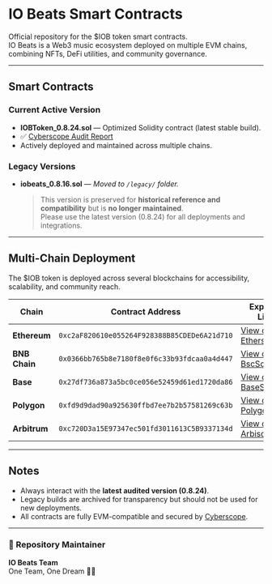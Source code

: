 # IO Beats Smart Contracts

Official repository for the $IOB token smart contracts.  
IO Beats is a Web3 music ecosystem deployed on multiple EVM chains, combining NFTs, DeFi utilities, and community governance.  

---

## Smart Contracts

### Current Active Version
- **IOBToken_0.8.24.sol** — Optimized Solidity contract (latest stable build).  
- ✅ [Cyberscope Audit Report](https://github.com/cyberscope-io/audits/blob/main/iob/audit.pdf)  
- Actively deployed and maintained across multiple chains.

### Legacy Versions
- **iobeats_0.8.16.sol** — *Moved to `/legacy/` folder.*  
  > This version is preserved for **historical reference and compatibility** but is **no longer maintained**.  
  > Please use the latest version (0.8.24) for all deployments and integrations.  

---

## Multi-Chain Deployment

The $IOB token is deployed across several blockchains for accessibility, scalability, and community reach.  

| Chain      | Contract Address                                                                 | Explorer Link                                                                                     |
|------------|----------------------------------------------------------------------------------|--------------------------------------------------------------------------------------------------|
| **Ethereum** | `0xc2aF820610e055264F928388B85CDEDe6A21d710` | [View on Etherscan](https://etherscan.io/token/0xc2aF820610e055264F928388B85CDEDe6A21d710) |
| **BNB Chain** | `0x0366bb765b8e7180f8e0f6c33b93fdcaa0a4d447` | [View on BscScan](https://bscscan.com/token/0x0366bb765b8e7180f8e0f6c33b93fdcaa0a4d447) |
| **Base** | `0x27df736a873a5bc0ce056e52459d61ed1720da86` | [View on BaseScan](https://basescan.org/token/0x27df736a873a5bc0ce056e52459d61ed1720da86) |
| **Polygon** | `0xfd9d9dad90a925630ffbd7ee7b2b57581269c63b` | [View on PolygonScan](https://polygonscan.com/token/0xfd9d9dad90a925630ffbd7ee7b2b57581269c63b) |
| **Arbitrum** | `0xc720D3a15E97347ec501fd3011613C5B9337134d` | [View on Arbiscan](https://arbiscan.io/token/0xc720D3a15E97347ec501fd3011613C5B9337134d) |

---

## Notes
- Always interact with the **latest audited version (0.8.24)**.  
- Legacy builds are archived for transparency but should not be used for new deployments.  
- All contracts are fully EVM-compatible and secured by [Cyberscope](https://github.com/cyberscope-io/audits/blob/main/iob/audit.pdf).  

---

### 📌 Repository Maintainer
**IO Beats Team**  
One Team, One Dream 🎵🔥
